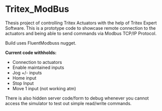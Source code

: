 # Tritex_ModBus

Thesis project of controlling Tritex Actuators with the help of Tritex Expert Software. This is a prototype code to showcase remote connection to the actuators and being able to send commands via Modbus TCP/IP Protocol.

Build uses FluentModbuss nugget. 

<b>Current code withholds:</b>
- Connection to actuators
- Enable maintained inputs
- Jog +/- inputs
- Home input
- Stop Input
- Move 1 input (not working atm)

There is also hidden server code/form to debug whenever you cannot access the simulator to test out simple read/write commands. 
